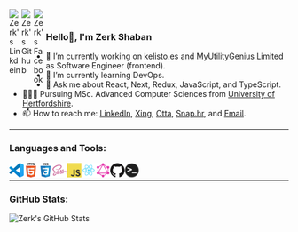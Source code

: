 <span>
<a href="https://www.linkedin.com/in/zerk-shaban/">
  <img align="left" alt="Zerk's Linkdein" width="22px" src="https://cdn.jsdelivr.net/npm/simple-icons@v3/icons/linkedin.svg" />
</a>
<a href="https://github.com/zerkshaban">
  <img align="left" alt="Zerk's Github" width="22px" src="https://cdn.jsdelivr.net/npm/simple-icons@v3/icons/github.svg" />
</a>
<a href="https://www.facebook.com/zerk.shaban/">
  <img align="left" alt="Zerk's Facebook" width="22px" src="https://cdn.jsdelivr.net/npm/simple-icons@v3/icons/facebook.svg" />
</a>
</span>
</br>

### Hello👋, I'm Zerk Shaban

- 🔭 I’m currently working on [kelisto.es](https://www.kelisto.es/internet) and [MyUtilityGenius Limited](https://www.myutilitygenius.co.uk/) as Software Engineer (frontend).
- 🌱 I’m currently learning DevOps.
- 💬 Ask me about React, Next, Redux, JavaScript, and TypeScript.
- 👨🏻‍🎓 Pursuing MSc. Advanced Computer Sciences from [University of Hertfordshire](https://www.herts.ac.uk/).
- 📫 How to reach me: [LinkedIn](https://www.linkedin.com/in/zerk-shaban/), [Xing](https://www.xing.com/profile/Zerk_Shaban2/cv), [Otta](https://app.otta.com/profile), [Snap.hr](https://snap.hr/u/1c13b7e2-d1fa-44db-8cf6-7bb08fa470cc/), and [Email](zerkshaban@live.com).

<hr>

### Languages and Tools:

<img align="left" alt="Visual Studio Code" width="26px" src="https://raw.githubusercontent.com/github/explore/80688e429a7d4ef2fca1e82350fe8e3517d3494d/topics/visual-studio-code/visual-studio-code.png" />
<img align="left" alt="HTML5" width="26px" src="https://raw.githubusercontent.com/github/explore/80688e429a7d4ef2fca1e82350fe8e3517d3494d/topics/html/html.png" />
<img align="left" alt="CSS3" width="26px" src="https://raw.githubusercontent.com/github/explore/80688e429a7d4ef2fca1e82350fe8e3517d3494d/topics/css/css.png" />
<img align="left" alt="Sass" width="26px" src="https://raw.githubusercontent.com/github/explore/80688e429a7d4ef2fca1e82350fe8e3517d3494d/topics/sass/sass.png" />
<img align="left" alt="JavaScript" width="26px" src="https://raw.githubusercontent.com/github/explore/80688e429a7d4ef2fca1e82350fe8e3517d3494d/topics/javascript/javascript.png" />
<img align="left" alt="React" width="26px" src="https://raw.githubusercontent.com/github/explore/80688e429a7d4ef2fca1e82350fe8e3517d3494d/topics/react/react.png" />
<img align="left" alt="GraphQL" width="26px" src="https://raw.githubusercontent.com/github/explore/80688e429a7d4ef2fca1e82350fe8e3517d3494d/topics/graphql/graphql.png" />
<img align="left" alt="GitHub" width="26px" src="https://raw.githubusercontent.com/github/explore/78df643247d429f6cc873026c0622819ad797942/topics/github/github.png" />
<img align="left" alt="Terminal" width="26px" src="https://raw.githubusercontent.com/github/explore/80688e429a7d4ef2fca1e82350fe8e3517d3494d/topics/terminal/terminal.png" />



<br>
<hr>

 ### GitHub Stats:

  <img align="left" alt="Zerk's GitHub Stats" src="https://github-readme-stats.vercel.app/api?username=zerkshaban&show_icons=true&theme=dark" />

